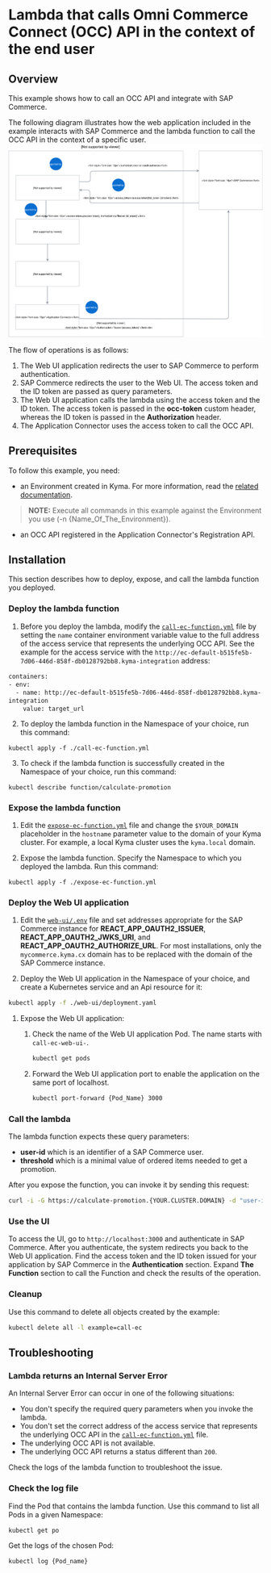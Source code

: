 # Lambda that calls Omni Commerce Connect (OCC) API in the context of the end user

## Overview

This example shows how to call an OCC API and integrate with SAP Commerce.

The following diagram illustrates how the web application included in the example interacts with SAP Commerce and the lambda function to call the OCC API in the context of a specific user.
![](./diagram.svg)

The flow of operations is as follows:
1. The Web UI application redirects the user to SAP Commerce to perform authentication.
2. SAP Commerce redirects the user to the Web UI. The access token and the ID token are passed as query parameters.
3. The Web UI application calls the lambda using the access token and the ID token. The access token is passed in the **occ-token** custom header, whereas the ID token is passed in the **Authorization** header.
4. The Application Connector uses the access token to call the OCC API.    

## Prerequisites

To follow this example, you need:

- an Environment created in Kyma. For more information, read the [related documentation](https://github.com/kyma-project/kyma/blob/master/docs/kyma/docs/011-details-environments.md).

>**NOTE:** Execute all commands in this example against the Environment you use (-n {Name_Of_The_Environment}).

- an OCC API registered in the Application Connector's Registration API.

## Installation

This section describes how to deploy, expose, and call the lambda function you deployed.

### Deploy the lambda function

1. Before you deploy the lambda, modify the [`call-ec-function.yml`](call-ec-function.yml) file by setting the `name` container environment variable value to the full address of the access service that represents the underlying OCC API. See the example for the access service with the `http://ec-default-b515fe5b-7d06-446d-858f-db0128792bb8.kyma-integration` address:  

```
containers:
- env:
  - name: http://ec-default-b515fe5b-7d06-446d-858f-db0128792bb8.kyma-integration
    value: target_url
```

2. To deploy the lambda function in the Namespace of your choice, run this command:
```
kubectl apply -f ./call-ec-function.yml
```

3. To check if the lambda function is successfully created in the Namespace of your choice, run this command:
```
kubectl describe function/calculate-promotion
```

### Expose the lambda function

1. Edit the [`expose-ec-function.yml`](expose-ec-function.yaml) file and change the `$YOUR_DOMAIN` placeholder in the `hostname` parameter value to the domain of your Kyma cluster.
For example, a local Kyma cluster uses the `kyma.local` domain.

2. Expose the lambda function. Specify the Namespace to which you deployed the lambda. Run this command:
```
kubectl apply -f ./expose-ec-function.yml
```

### Deploy the Web UI application

1. Edit the [`web-ui/.env`](web-ui/.env) file and set addresses appropriate for the SAP Commerce instance for
   **REACT_APP_OAUTH2_ISSUER**, **REACT_APP_OAUTH2_JWKS_URI**, and **REACT_APP_OAUTH2_AUTHORIZE_URL**.
   For most installations, only the `mycommerce.kyma.cx` domain has to be replaced with the domain of the SAP Commerce instance.

1. Deploy the Web UI application in the Namespace of your choice, and create a Kubernetes service and an Api resource for it:

  ```bash
  kubectl apply -f ./web-ui/deployment.yaml
  ```

1. Expose the Web UI application:

   1. Check the name of the Web UI application Pod. The name starts with `call-ec-web-ui-`.

      ```bash
      kubectl get pods
      ```

   1. Forward the Web UI application port to enable the application on the same port of localhost.

      ```bash
      kubectl port-forward {Pod_Name} 3000
      ```

### Call the lambda

The lambda function expects these query parameters:

- **user-id** which is an identifier of a SAP Commerce user.
- **threshold** which is a minimal value of ordered items needed to get a promotion.

After you expose the function, you can invoke it by sending this request:

```bash
curl -i -G https://calculate-promotion.{YOUR.CLUSTER.DOMAIN} -d "user-id={customer_id}" -d "threshold=1000" -H "occ-token: {EC_access_token}" -H "Authorization: Bearer {EC_ID_token}"
```

### Use the UI

To access the UI, go to `http://localhost:3000` and authenticate in SAP Commerce. After you authenticate, the system redirects you back to the Web UI application.
Find the access token and the ID token issued for your application by SAP Commerce in the **Authentication** section. Expand **The Function** section to call the Function and check the results of the operation.

### Cleanup

Use this command to delete all objects created by the example:
```bash
kubectl delete all -l example=call-ec
```

## Troubleshooting

### Lambda returns an Internal Server Error

An Internal Server Error can occur in one of the following situations:
- You don't specify the required query parameters when you invoke the lambda.
- You don't set the correct address of the access service that represents the underlying OCC API in the [`call-ec-function.yml`](call-ec-function.yml) file.
- The underlying OCC API is not available.
- The underlying OCC API returns a status different than `200`.

Check the logs of the lambda function to troubleshoot the issue.

### Check the log file

Find the Pod that contains the lambda function. Use this command to list all Pods in a given Namespace:
```bash
kubectl get po
```

Get the logs of the chosen Pod:

```bash
kubectl log {Pod_name}
```      
